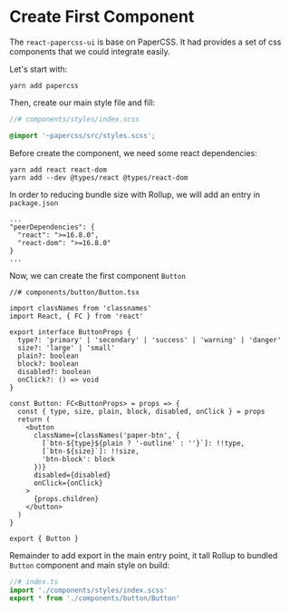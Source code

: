 # Create First Component

The `react-papercss-ui` is base on PaperCSS. It had provides a set of css components  that we could integrate easily.

Let's start with:

```
yarn add papercss
```



Then, create our main style file and fill:

```scss
//# components/styles/index.scss

@import '~papercss/src/styles.scss';
```



Before create the component, we need some react dependencies:

```
yarn add react react-dom
yarn add --dev @types/react @types/react-dom
```



In order to reducing bundle size with Rollup, we will add an entry in `package.json`

```
...
"peerDependencies": {
  "react": ">=16.8.0",
  "react-dom": ">=16.8.0"
}
...
```



Now, we can create the first component `Button`

```tsx
//# components/button/Button.tsx

import classNames from 'classnames'
import React, { FC } from 'react'

export interface ButtonProps {
  type?: 'primary' | 'secondary' | 'success' | 'warning' | 'danger'
  size?: 'large' | 'small'
  plain?: boolean
  block?: boolean
  disabled?: boolean
  onClick?: () => void
}

const Button: FC<ButtonProps> = props => {
  const { type, size, plain, block, disabled, onClick } = props
  return (
    <button
      className={classNames('paper-btn', {
        [`btn-${type}${plain ? '-outline' : ''}`]: !!type,
        [`btn-${size}`]: !!size,
        'btn-block': block
      })}
      disabled={disabled}
      onClick={onClick}
    >
      {props.children}
    </button>
  )
}

export { Button }

```



Remainder to add export in the main entry point, it tall Rollup to bundled `Button` component and main style on build:

```typescript
//# index.ts
import './components/styles/index.scss'
export * from './components/button/Button'

```

